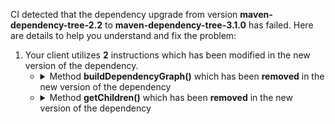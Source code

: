 CI detected that the dependency upgrade from version **maven-dependency-tree-2.2** to **maven-dependency-tree-3.1.0** has failed. Here are details to help you understand and fix the problem:
1. Your client utilizes **2** instructions which has been modified in the new version of the dependency.
   * <details>
        <summary>Method <b>buildDependencyGraph()</b> which has been <b>removed</b> in the new version of the dependency</summary>
            
        * <details>
          <summary>The failure is identified from the logs generated in the build process. </summary>
          
            *   >[[ERROR] /license-maven-plugin/license-maven-plugin/src/main/java/com/mycila/maven/plugin/license/dependencies/MavenProjectLicenses.java:[160,61] incompatible types: org.apache.maven.project.MavenProject cannot be converted to org.apache.maven.project.ProjectBuildingRequest](https://github.com/chains-project/breaking-good/actions/runs/8110103454/job/22166641300#step:4:1323)
            *   An error was detected in line 160 which is making use of an outdated API.
             ``` java
             160   getGraph().buildDependencyGraph(project, getFilter());
            ```
            *   >[[ERROR] /license-maven-plugin/license-maven-plugin/src/main/java/com/mycila/maven/plugin/license/dependencies/MavenProjectLicenses.java:[160,61] incompatible types: org.apache.maven.project.MavenProject cannot be converted to org.apache.maven.project.ProjectBuildingRequest](https://github.com/chains-project/breaking-good/actions/runs/8110103454/job/22166641300#step:4:1323)
            *   An error was detected in line 160 which is making use of an outdated API.
             ``` java
             160   getGraph().buildDependencyGraph(project, getFilter());
            ```

          </details>
            
        To address this incompatibility, there are 3 alternative options available in the new version of the dependency that can replace the incompatible method currently used in the client. You can consider substituting the existing method with one of the following options provided by the new version of the dependency:
        ``` java
        DependencyNode buildDependencyGraph(ProjectBuildingRequest,ArtifactFilter);
        ```
        ``` java
        DependencyNode buildDependencyGraph(ProjectBuildingRequest,ArtifactFilter);
        ```
        ``` java
        DependencyNode buildDependencyGraph(ProjectBuildingRequest,ArtifactFilter,Collection);
        ```
     </details>
   * <details>
        <summary>Method <b>getChildren()</b> which has been <b>removed</b> in the new version of the dependency</summary>
            
        * <details>
          <summary>The failure is identified from the logs generated in the build process. </summary>
          
            *   >[[ERROR] /license-maven-plugin/license-maven-plugin/src/main/java/com/mycila/maven/plugin/license/dependencies/MavenProjectLicenses.java:[160,61] incompatible types: org.apache.maven.project.MavenProject cannot be converted to org.apache.maven.project.ProjectBuildingRequest](https://github.com/chains-project/breaking-good/actions/runs/8110103454/job/22166641300#step:4:1323)
            *   An error was detected in line 160 which is making use of an outdated API.
             ``` java
             160   getGraph().buildDependencyGraph(project, getFilter()).getChildren();
            ```

          </details>
            
     </details>


